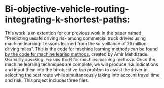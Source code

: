 # Bi-objective-vehicle-routing-integrating-k-shortest-paths:
This work is an extention for our previous work in the paper named "Predicting unsafe driving risk among commercial truck drivers using machine learning: Lessons learned from the surveillance of 20 million driving miles". [This is the code for machine learning methods can be found by the code for machine learing methods](https://mehdizadeamir.github.io/sce_predictions#3_predictive_modeling), created by Amir Mehdizade. Gernarlly speaking, we use the R for machine learning methods. Once the machine learning techniques are complete, we will produce risk indications and input them into the bi-objective ksp problem to assist the driver in selecting the best route while simultaneously taking into account travel time and risk.
This project includes three files. 
